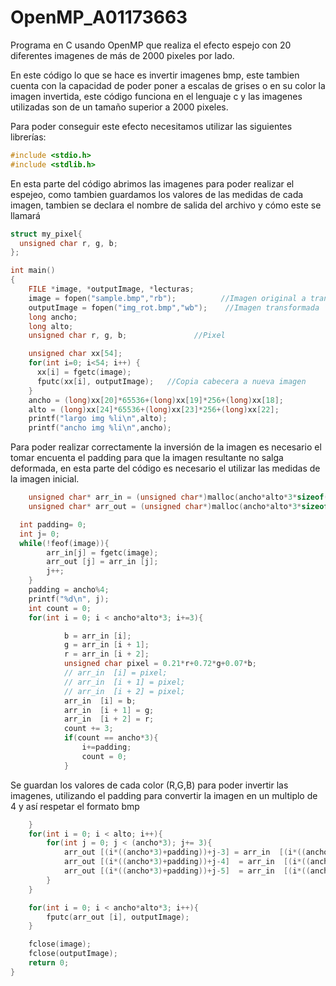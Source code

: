 # OpenMP_A01173663
Programa en C usando OpenMP que realiza el efecto espejo con 20 diferentes imagenes de más de 2000 pixeles por lado.

En este código lo que se hace es invertir imagenes bmp, este tambien cuenta con la capacidad de poder poner a escalas de grises o en su color la imagen invertida, este código funciona en el lenguaje c y las imagenes utilizadas son de un tamaño superior a 2000 pixeles.

Para poder conseguir este efecto necesitamos utilizar las siguientes librerías:
```cpp
#include <stdio.h>
#include <stdlib.h>
```

En esta parte del código abrimos las imagenes para poder realizar el espejeo, como tambien guardamos los valores de las medidas de cada imagen, tambien se declara el nombre de salida del archivo y cómo este se llamará
```cpp
struct my_pixel{
  unsigned char r, g, b;
};

int main()
{
    FILE *image, *outputImage, *lecturas;
    image = fopen("sample.bmp","rb");          //Imagen original a transformar
    outputImage = fopen("img_rot.bmp","wb");    //Imagen transformada
    long ancho;
    long alto;
    unsigned char r, g, b;               //Pixel

    unsigned char xx[54];
    for(int i=0; i<54; i++) {
      xx[i] = fgetc(image);
      fputc(xx[i], outputImage);   //Copia cabecera a nueva imagen
    }
    ancho = (long)xx[20]*65536+(long)xx[19]*256+(long)xx[18];
    alto = (long)xx[24]*65536+(long)xx[23]*256+(long)xx[22];
    printf("largo img %li\n",alto);
    printf("ancho img %li\n",ancho);
```

Para poder realizar correctamente la inversión de la imagen es necesario el tomar encuenta el padding para que la imagen resultante no salga deformada, en esta parte del código es necesario el utilizar las medidas de la imagen inicial.
```cpp
    unsigned char* arr_in = (unsigned char*)malloc(ancho*alto*3*sizeof(unsigned char));
    unsigned char* arr_out = (unsigned char*)malloc(ancho*alto*3*sizeof(unsigned char));

  int padding= 0;
  int j= 0;
  while(!feof(image)){
        arr_in[j] = fgetc(image);
        arr_out [j] = arr_in [j];
        j++;
    }
    padding = ancho%4;
    printf("%d\n", j);
    int count = 0;
    for(int i = 0; i < ancho*alto*3; i+=3){

            b = arr_in [i];
            g = arr_in [i + 1];
            r = arr_in [i + 2];
            unsigned char pixel = 0.21*r+0.72*g+0.07*b;
            // arr_in  [i] = pixel;
            // arr_in  [i + 1] = pixel;
            // arr_in  [i + 2] = pixel;
            arr_in  [i] = b;
            arr_in  [i + 1] = g;
            arr_in  [i + 2] = r;
            count += 3;
            if(count == ancho*3){
                i+=padding;
                count = 0;
            }

```
Se guardan los valores de cada color (R,G,B) para poder invertir las imagenes, utilizando el padding para convertir la imagen en un multiplo de 4 y así respetar el formato bmp
```cpp
    }
    for(int i = 0; i < alto; i++){
        for(int j = 0; j < (ancho*3); j+= 3){
            arr_out [(i*((ancho*3)+padding))+j-3] = arr_in  [(i*((ancho*3)+padding))+ (ancho*3) - j];
            arr_out [(i*((ancho*3)+padding))+j-4]  = arr_in  [(i*((ancho*3)+padding))+ (ancho*3 )- j - 1];
            arr_out [(i*((ancho*3)+padding))+j-5]  = arr_in  [(i*((ancho*3)+padding))+ (ancho*3) - j - 2];
        }
    }

    for(int i = 0; i < ancho*alto*3; i++){
        fputc(arr_out [i], outputImage);
    }

    fclose(image);
    fclose(outputImage);
    return 0;
}

```
